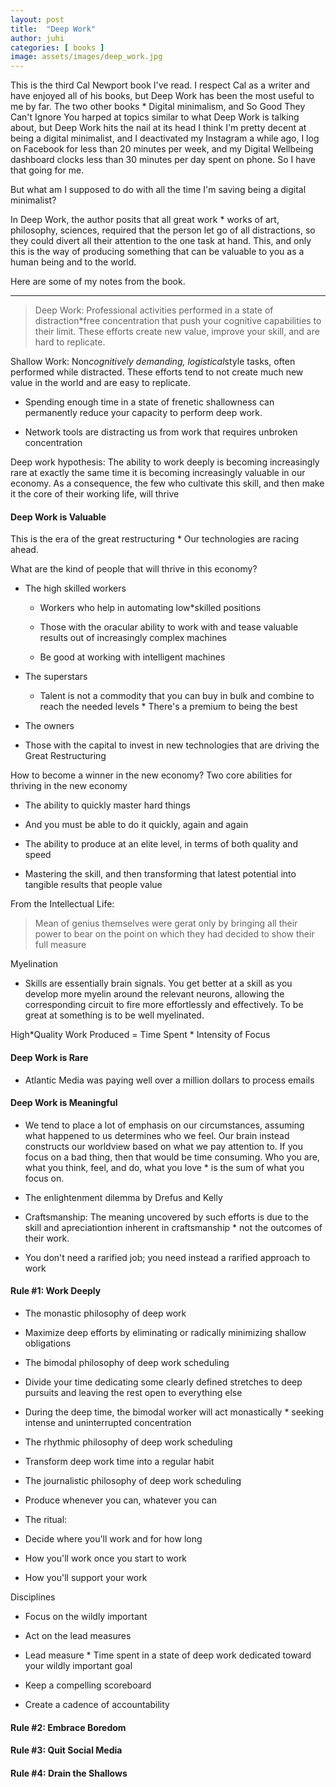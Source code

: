 ```yaml
---
layout: post
title:  "Deep Work"
author: juhi
categories: [ books ]
image: assets/images/deep_work.jpg
---
```


This is the third Cal Newport book I've read. I respect Cal as a writer and have enjoyed all of his books, but Deep Work has been the most useful to me by far. The two other books * Digital minimalism, and So Good They Can't Ignore You harped at topics similar to what Deep Work is talking about, but Deep Work hits the nail at its head
I think I'm pretty decent at being a digital minimalist, and I deactivated my Instagram a while ago, I log on Facebook for less than 20 minutes per week, and my Digital Wellbeing dashboard clocks less than 30 minutes per day spent on phone. So I have that going for me.

But what am I supposed to do with all the time I'm saving being a digital minimalist? 

In Deep Work, the author posits that all great work * works of art, philosophy, sciences, required that the person let go of all distractions, so they could divert all their attention to the one task at hand. This, and only this is the way of producing something that can be valuable to you as a human being and to the world.


Here are some of my notes from the book.
***

> Deep Work: Professional activities performed in a state of distraction*free concentration that push your cognitive capabilities to their limit. These efforts create new value, improve your skill, and are hard to replicate.

Shallow Work: Non*cognitively demanding, logistical*style tasks, often performed while distracted. These efforts tend to not create much new value in the world and are easy to replicate.

*   Spending enough time in a state of frenetic shallowness can permanently reduce your capacity to perform deep work.

*   Network tools are distracting us from work that requires unbroken concentration

Deep work hypothesis: The ability to work deeply is becoming increasingly rare at exactly the same time it is becoming increasingly valuable in our economy. As a consequence, the few who cultivate this skill, and then make it the core of their working life, will thrive

#### Deep Work is Valuable

This is the era of the great restructuring * Our technologies are racing ahead. 

What are the kind of people that will thrive in this economy? 

*   The high skilled workers

    *   Workers who help in automating low*skilled positions

    *   Those with the oracular ability to work with and tease valuable results out of increasingly complex machines

    *   Be good at working with intelligent machines

*   The superstars

    *   Talent is not a commodity that you can buy in bulk and combine to reach the needed levels * There's a premium to being the best

*   The owners

  *   Those with the capital to invest in new technologies that are driving the Great Restructuring

How to become a winner in the new economy? Two core abilities for thriving in the new economy

*   The ability to quickly master hard things

  *   And you must be able to do it quickly, again and again

*   The ability to produce at an elite level, in terms of both quality and speed

  *   Mastering the skill, and then transforming that latest potential into tangible results that people value

From the Intellectual Life:

> Mean of genius themselves were gerat only by bringing all their power to bear on the point on which they had decided to show their full measure

Myelination

*   Skills are essentially brain signals. You get better at a skill as you develop more myelin around the relevant neurons, allowing the corresponding circuit to fire more effortlessly and effectively. To be great at something is to be well myelinated.

High*Quality Work Produced = Time Spent * Intensity of Focus

#### Deep Work is Rare

*   Atlantic Media was paying well over a million dollars to process emails

#### Deep Work is Meaningful

*   We tend to place a lot of emphasis on our circumstances, assuming what happened to us determines who we feel. Our brain instead constructs our worldview based on what we pay attention to. If you focus on a bad thing, then that would be time consuming. Who you are, what you think, feel, and do, what you love * is the sum of what you focus on.

*   The enlightenment dilemma by Drefus and Kelly

  *   Craftsmanship: The meaning uncovered by such efforts is due to the skill and apreciationtion inherent in craftsmanship * not the outcomes of their work. 

  *   You don't need a rarified job; you need instead a rarified approach to work

#### Rule #1: Work Deeply

*   The monastic philosophy of deep work

  *   Maximize deep efforts by eliminating or radically minimizing shallow obligations

*   The bimodal philosophy of deep work scheduling

  *   Divide your time dedicating some clearly defined stretches to deep pursuits and leaving the rest open to everything else

  *   During the deep time, the bimodal worker will act monastically * seeking intense and uninterrupted concentration

*   The rhythmic philosophy of deep work scheduling

  *   Transform deep work time into a regular habit

*   The journalistic philosophy of deep work scheduling

  *   Produce whenever you can, whatever you can

*   The ritual:

  *   Decide where you'll work and for how long

  *   How you'll work once you start to work

  *   How you'll support your work

Disciplines

  *   Focus on the wildly important

  *   Act on the lead measures

  *   Lead measure
    *   Time spent in a state of deep work dedicated toward your wildly important goal

*   Keep a compelling scoreboard

*   Create a cadence of accountability

#### Rule #2: Embrace Boredom

#### Rule #3: Quit Social Media

#### Rule #4: Drain the Shallows
